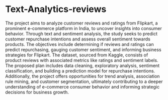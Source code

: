 # Text-Analytics-reviews

The project aims to analyze customer reviews and ratings from Flipkart, a prominent e-commerce platform in India, to uncover insights into consumer behavior. Through text and sentiment analysis, the study seeks to predict customer repurchase intentions and assess overall sentiment towards products. The objectives include determining if reviews and ratings can predict repurchasing, gauging customer sentiment, and informing business strategies for Flipkart. The dataset, sourced from Kaggle, consists of product reviews with associated metrics like ratings and sentiment labels. The proposed plan includes data cleaning, exploratory analysis, sentiment classification, and building a prediction model for repurchase intentions. Additionally, the project offers opportunities for trend analysis, association rule mining, and customer segmentation, ultimately contributing to a deeper understanding of e-commerce consumer behavior and informing strategic decisions for business growth.
